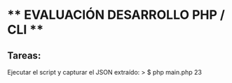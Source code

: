 #   ** EVALUACIÓN DESARROLLO PHP / CLI **


##  Tareas:
Ejecutar el script y capturar el JSON extraído: > $ php main.php 23

